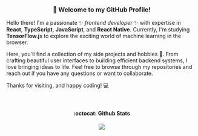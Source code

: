 <h3 align="center">👋 Welcome to my GitHub Profile!</h3>

Hello there! I'm a passionate ✨ _frontend developer_ ✨ with expertise in **React**, **TypeScript**, **JavaScript**, and **React Native**. Currently, I'm studying **TensorFlow.j**s to explore the exciting world of machine learning in the browser.

Here, you'll find a collection of my side projects and hobbies 🚀. From crafting beautiful user interfaces to building efficient backend systems, I love bringing ideas to life. Feel free to browse through my repositories and reach out if you have any questions or want to collaborate.

Thanks for visiting, and happy coding! 💻

<div align="center">
    <br />
    <h4 align="center">:octocat: Github Stats</h4>
    <img src="https://github-readme-streak-stats.herokuapp.com?user=melisa-abuin&theme=violet-dark&background=EB545400">
</div>

